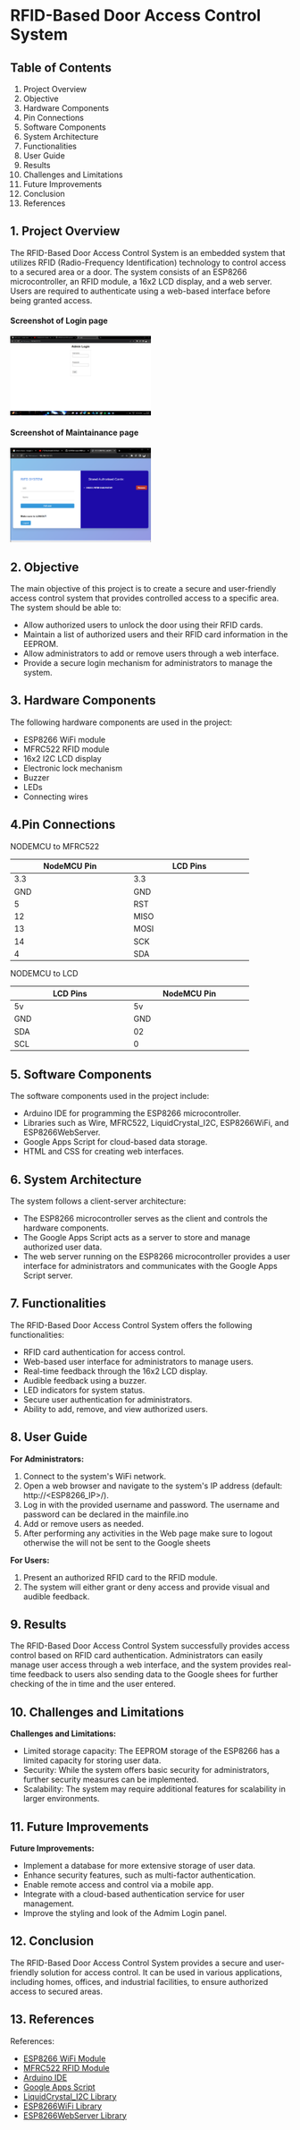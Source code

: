 
<h1>RFID-Based Door Access Control System</h1>

   <h2>Table of Contents</h2>
    <ol>
         <li>Project Overview</li>
        <li>Objective</li>
        <li>Hardware Components</li>
        <li>Pin Connections</li>
        <li>Software Components</li>
        <li>System Architecture</li>
        <li>Functionalities</li>
        <li>User Guide</li>
        <li>Results</li>
        <li>Challenges and Limitations</li>
        <li>Future Improvements</li>
        <li>Conclusion</li>
        <li>References</li>
    </ol>

  <h2 id="section1">1. Project Overview</h2>
    <p>The RFID-Based Door Access Control System is an embedded system that utilizes RFID (Radio-Frequency Identification) technology to control access to a secured area or a door. The system consists of an ESP8266 microcontroller, an RFID module, a 16x2 LCD display, and a web server. Users are required to authenticate using a web-based interface before being granted access.
   </p>
   <div class="row">
  <div class="col-6">
    <h4>Screenshot of Login page</h4>
    <img src="https://github.com/40creeper/EEPROM-based-RFID-system/blob/main/Login%20Page.png?raw=true" alt="Login Page"  width="50%" height="50%" padding="1%">
  </div>
  <div class="col-6">
    <h4>Screenshot of Maintainance page</h4>
    <img src="https://github.com/40creeper/EEPROM-based-RFID-system/blob/main/Maintainance%20Page.png?raw=true" alt="RFID Module"  width="50%" height="50%" padding="1%">
  </div>
</div>

   <h2 id="section2">2. Objective</h2>
    <p>The main objective of this project is to create a secure and user-friendly access control system that provides controlled access to a specific area. The system should be able to:</p>
    <ul>
        <li>Allow authorized users to unlock the door using their RFID cards.</li>
        <li>Maintain a list of authorized users and their RFID card information in the EEPROM.</li>
        <li>Allow administrators to add or remove users through a web interface.</li>
        <li>Provide a secure login mechanism for administrators to manage the system.</li>
    </ul>

   <h2 id="section3">3. Hardware Components</h2>
    <p>The following hardware components are used in the project:</p>
    <ul>
        <li>ESP8266 WiFi module</li>
        <li>MFRC522 RFID module</li>
        <li>16x2 I2C LCD display</li>
        <li>Electronic lock mechanism</li>
        <li>Buzzer</li>
        <li>LEDs</li>
        <li>Connecting wires</li>
    </ul>
    <h2 id="section4">4.Pin Connections</h2>
    <p>NODEMCU to MFRC522</p>
       <table>
<thead>
<tr>
<th style="width: 200px;">NodeMCU Pin</th>
<th style="width: 200px;">LCD Pins</th>
</tr>
</thead>
<tbody>
<tr>
<td>3.3</td>
<td>3.3</td>
</tr>
<tr>
<td>GND</td>
<td>GND</td>
</tr>
<tr>
<td>5</td>
<td>RST</td>
</tr>
<tr>
<td>12</td>
<td>MISO</td>
</tr>
<tr>
<td>13</td>
<td>MOSI</td>
</tr>
<tr>
<td>14</td>
<td>SCK</td>
</tr>
<tr>
<td>4</td>
<td>SDA</td>
</tr>
</tbody>
</table>
   <p>NODEMCU to LCD</p>
       <table>
      <thead>
      <tr>
      <th style="width: 200px;">LCD Pins</th>
      <th style="width: 200px;">NodeMCU Pin </th>
      </tr>
      </thead>
      <tbody>
      <tr>
      <td>5v</td>
      <td>5v</td>
      </tr>
      <tr>
      <td>GND</td>
      <td>GND</td>
      </tr>
      <tr>
      <td>SDA</td>
      <td>02</td>
      </tr>
      <tr>
      <td>SCL</td>
      <td>0</td>
      </tr>
      </tbody>
      </table>
      </body>
      </html>
   <h2 id="section5">5. Software Components</h2>
    <p>The software components used in the project include:</p>
    <ul>
        <li>Arduino IDE for programming the ESP8266 microcontroller.</li>
        <li>Libraries such as Wire, MFRC522, LiquidCrystal_I2C, ESP8266WiFi, and ESP8266WebServer.</li>
        <li>Google Apps Script for cloud-based data storage.</li>
        <li>HTML and CSS for creating web interfaces.</li>
    </ul>

  <h2 id="section6">6. System Architecture</h2>
    <p>The system follows a client-server architecture:</p>
    <ul>
        <li>The ESP8266 microcontroller serves as the client and controls the hardware components.</li>
        <li>The Google Apps Script acts as a server to store and manage authorized user data.</li>
        <li>The web server running on the ESP8266 microcontroller provides a user interface for administrators and communicates with the Google Apps Script server.</li>
    </ul>

   <h2 id="section7">7. Functionalities</h2>
   <p>The RFID-Based Door Access Control System offers the following functionalities:</p>
    <ul>
        <li>RFID card authentication for access control.</li>
        <li>Web-based user interface for administrators to manage users.</li>
        <li>Real-time feedback through the 16x2 LCD display.</li>
        <li>Audible feedback using a buzzer.</li>
        <li>LED indicators for system status.</li>
        <li>Secure user authentication for administrators.</li>
        <li>Ability to add, remove, and view authorized users.</li>
    </ul>

  <h2 id="section8">8. User Guide</h2>
    <p><strong>For Administrators:</strong></p>
    <ol>
        <li>Connect to the system's WiFi network.</li>
        <li>Open a web browser and navigate to the system's IP address (default: http://&lt;ESP8266_IP&gt;/).</li>
        <li>Log in with the provided username and password. The username and password can be declared in the mainfile.ino</li>
        <li>Add or remove users as needed.</li>
      <li>After performing any activities in the Web page make sure to logout otherwise the will not be sent to the Google sheets</li>
    </ol>
    <p><strong>For Users:</strong></p>
    <ol>
        <li>Present an authorized RFID card to the RFID module.</li>
        <li>The system will either grant or deny access and provide visual and audible feedback.</li>
    </ol>

   <h2 id="section9">9. Results</h2>
    <p>The RFID-Based Door Access Control System successfully provides access control based on RFID card authentication. Administrators can easily manage user access through a web interface, and the system provides real-time feedback to users also sending data to the Google shees for further checking of the in time and the user entered.</p>

   <h2 id="section10">10. Challenges and Limitations</h2>
    <p><strong>Challenges and Limitations:</strong></p>
    <ul>
        <li>Limited storage capacity: The EEPROM storage of the ESP8266 has a limited capacity for storing user data.</li>
        <li>Security: While the system offers basic security for administrators, further security measures can be implemented.</li>
        <li>Scalability: The system may require additional features for scalability in larger environments.</li>
    </ul>

  <h2 id="section11">11. Future Improvements</h2>
    <p><strong>Future Improvements:</strong></p>
    <ul>
        <li>Implement a database for more extensive storage of user data.</li>
        <li>Enhance security features, such as multi-factor authentication.</li>
        <li>Enable remote access and control via a mobile app.</li>
        <li>Integrate with a cloud-based authentication service for user management.</li>
       <li>Improve the styling and look of the Admim Login panel.</li>
    </ul>

   <h2 id="section12">12. Conclusion</h2>
    <p>The RFID-Based Door Access Control System provides a secure and user-friendly solution for access control. It can be used in various applications, including homes, offices, and industrial facilities, to ensure authorized access to secured areas.</p>

  <h2 id="section13">13. References</h2>
    <p>References:</p>
    <ul>
        <li><a href="https://www.esp8266.com/">ESP8266 WiFi Module</a></li>
        <li><a href="https://github.com/miguelbalboa/rfid">MFRC522 RFID Module</a></li>
        <li><a href="https://www.arduino.cc/">Arduino IDE</a></li>
        <li><a href="https://www.google.com/script/start/">Google Apps Script</a></li>
        <li><a href="https://github.com/johnrickman/LiquidCrystal_I2C">LiquidCrystal_I2C Library</a></li>
        <li><a href="https://github.com/esp8266/Arduino">ESP8266WiFi Library</a></li>
        <li><a href="https://github.com/esp8266/Arduino">ESP8266WebServer Library</a></li>
    </ul>
</body>
</html>

</body>
</html>
